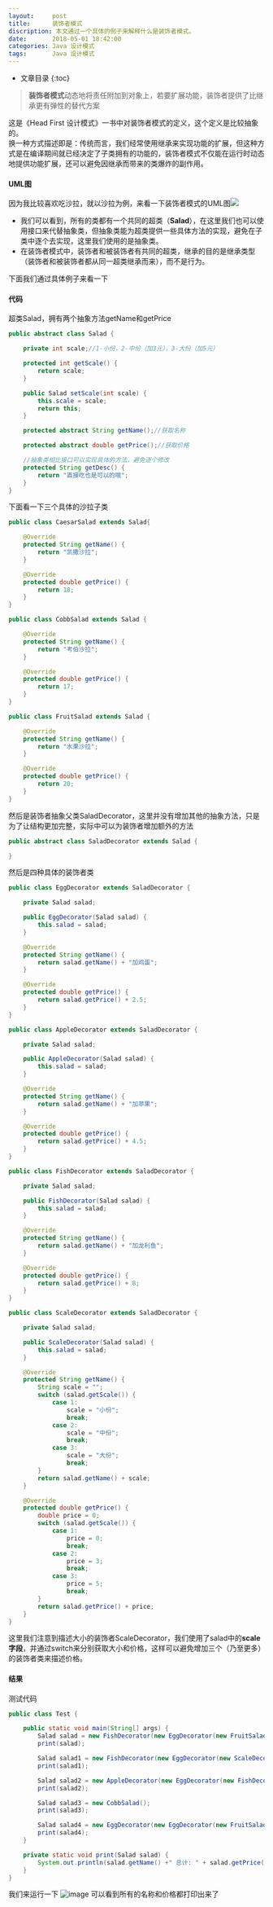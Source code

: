 ```yaml
---
layout:     post
title:      装饰者模式
discription: 本文通过一个具体的例子来解释什么是装饰者模式。
date:       2018-05-01 18:42:00
categories: Java 设计模式
tags:       Java 设计模式
---
```


* 文章目录
{:toc}

> **装饰者模式**动态地将责任附加到对象上，若要扩展功能，装饰者提供了比继承更有弹性的替代方案



这是《Head First 设计模式》一书中对装饰者模式的定义，这个定义是比较抽象的。<br>换一种方式描述即是：传统而言，我们经常使用继承来实现功能的扩展，但这种方式是在编译期间就已经决定了子类拥有的功能的，装饰者模式不仅能在运行时动态地提供功能扩展，还可以避免因继承而带来的类爆炸的副作用。

#### UML图

因为我比较喜欢吃沙拉，就以沙拉为例，来看一下装饰者模式的UML图![](http://oc26wuqdw.bkt.clouddn.com/blog/2018/5/decorator/decorator_uml.png)
- 我们可以看到，所有的类都有一个共同的超类（**Salad**），在这里我们也可以使用接口来代替抽象类，但抽象类能为超类提供一些具体方法的实现，避免在子类中逐个去实现，这里我们使用的是抽象类。
- 在装饰者模式中，装饰者和被装饰者有共同的超类，继承的目的是继承类型（装饰者和被装饰者都从同一超类继承而来），而不是行为。

下面我们通过具体例子来看一下


#### 代码
超类Salad，拥有两个抽象方法getName和getPrice

```java
public abstract class Salad {

    private int scale;//1-小份，2-中份（加3元），3-大份（加5元）

    protected int getScale() {
        return scale;
    }

    public Salad setScale(int scale) {
        this.scale = scale;
        return this;
    }

    protected abstract String getName();//获取名称

    protected abstract double getPrice();//获取价格

    //抽象类相比接口可以实现具体的方法，避免逐个修改
    protected String getDesc() {
        return "直接吃也是可以的哦";
    }
}

```


下面看一下三个具体的沙拉子类

```java
public class CaesarSalad extends Salad{

    @Override
    protected String getName() {
        return "凯撒沙拉";
    }

    @Override
    protected double getPrice() {
        return 18;
    }
}

public class CobbSalad extends Salad {

    @Override
    protected String getName() {
        return "考伯沙拉";
    }

    @Override
    protected double getPrice() {
        return 17;
    }
}

public class FruitSalad extends Salad {

    @Override
    protected String getName() {
        return "水果沙拉";
    }

    @Override
    protected double getPrice() {
        return 20;
    }
}
```
然后是装饰者抽象父类SaladDecorator，这里并没有增加其他的抽象方法，只是为了让结构更加完整，实际中可以为装饰者增加额外的方法
```java
public abstract class SaladDecorator extends Salad {

}
```

然后是四种具体的装饰者类

```java
public class EggDecorator extends SaladDecorator {

    private Salad salad;

    public EggDecorator(Salad salad) {
        this.salad = salad;
    }

    @Override
    protected String getName() {
        return salad.getName() + "加鸡蛋";
    }

    @Override
    protected double getPrice() {
        return salad.getPrice() + 2.5;
    }
}

public class AppleDecorator extends SaladDecorator {

    private Salad salad;

    public AppleDecorator(Salad salad) {
        this.salad = salad;
    }

    @Override
    protected String getName() {
        return salad.getName() + "加苹果";
    }

    @Override
    protected double getPrice() {
        return salad.getPrice() + 4.5;
    }
}

public class FishDecorator extends SaladDecorator {

    private Salad salad;

    public FishDecorator(Salad salad) {
        this.salad = salad;
    }

    @Override
    protected String getName() {
        return salad.getName() + "加龙利鱼";
    }

    @Override
    protected double getPrice() {
        return salad.getPrice() + 8;
    }
}

public class ScaleDecorator extends SaladDecorator {

    private Salad salad;

    public ScaleDecorator(Salad salad) {
        this.salad = salad;
    }

    @Override
    protected String getName() {
        String scale = "";
        switch (salad.getScale()) {
            case 1:
                scale = "小份";
                break;
            case 2:
                scale = "中份";
                break;
            case 3:
                scale = "大份";
                break;
        }
        return salad.getName() + scale;
    }

    @Override
    protected double getPrice() {
        double price = 0;
        switch (salad.getScale()) {
            case 1:
                price = 0;
                break;
            case 2:
                price = 3;
                break;
            case 3:
                price = 5;
                break;
        }
        return salad.getPrice() + price;
    }
}
```
这里我们注意到描述大小的装饰者ScaleDecorator，我们使用了salad中的**scale字段**，并通过switch来分别获取大小和价格，这样可以避免增加三个（乃至更多）的装饰者类来描述价格。

#### 结果
测试代码

```java
public class Test {

    public static void main(String[] args) {
        Salad salad = new FishDecorator(new EggDecorator(new FruitSalad()));
        print(salad);

        Salad salad1 = new FishDecorator(new EggDecorator(new ScaleDecorator(new FruitSalad().setScale(3))));
        print(salad1);

        Salad salad2 = new AppleDecorator(new EggDecorator(new FishDecorator(new AppleDecorator(new EggDecorator(new CaesarSalad())))));
        print(salad2);

        Salad salad3 = new CobbSalad();
        print(salad3);

        Salad salad4 = new EggDecorator(new EggDecorator(new FruitSalad()));
        print(salad4);
    }

    private static void print(Salad salad) {
        System.out.println(salad.getName() +" 总计: " + salad.getPrice() + "元");
    }
}
```

我们来运行一下
![image](http://oc26wuqdw.bkt.clouddn.com/blog/2018/5/decorator/output.png)
可以看到所有的名称和价格都打印出来了

